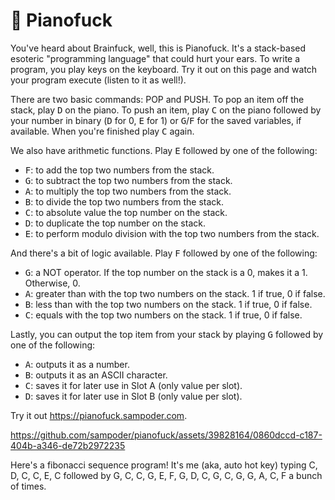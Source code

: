 <h1>🎹 Pianofuck</h1>
<p>
  You've heard about Brainfuck, well, this is Pianofuck. It's a stack-based esoteric "programming language" that could hurt your ears. 
  To write a program, you play keys on the keyboard. Try it out on this page and watch your program execute (listen to it as well!).
</p>
<p>
  There are two basic commands: POP and PUSH. To pop an item off the stack, play <kbd>D</kbd> on the piano. 
  To push an item, play <kbd>C</kbd> on the piano followed by your number in binary (<kbd>D</kbd> for 0, <kbd>E</kbd> for 1) or <kbd>G</kbd>/<kbd>F</kbd> for the saved variables, if available. When you're finished
  play <kbd>C</kbd> again.
</p>
<p>
  We also have arithmetic functions. Play <kbd>E</kbd> followed by one of the following:
  <ul>
    <li>
      <kbd>F</kbd>: to add the top two numbers from the stack.
    </li>
    <li>
      <kbd>G</kbd>: to subtract the top two numbers from the stack.
    </li>
    <li>
      <kbd>A</kbd>: to multiply the top two numbers from the stack.
    </li>
    <li>
      <kbd>B</kbd>: to divide the top two numbers from the stack.
    </li>
    <li>
      <kbd>C</kbd>: to absolute value the top number on the stack.
    </li>
    <li>
      <kbd>D</kbd>: to duplicate the top number on the stack.
    </li>
    <li>
      <kbd>E</kbd>: to perform modulo division with the top two numbers from the stack.
    </li>
  </ul>
</p>
<p>
  And there's a bit of logic available. Play <kbd>F</kbd> followed by one of the following:
  <ul>
    <li>
      <kbd>G</kbd>: a NOT operator. If the top number on the stack is a 0, makes it a 1. Otherwise, 0.
    </li>
    <li>
      <kbd>A</kbd>: greater than with the top two numbers on the stack. 1 if true, 0 if false. 
    </li>
    <li>
      <kbd>B</kbd>: less than with the top two numbers on the stack. 1 if true, 0 if false. 
    </li>
    <li>
      <kbd>C</kbd>: equals with the top two numbers on the stack. 1 if true, 0 if false. 
    </li>
  </ul>
</p>
<p>
  Lastly, you can output the top item from your stack by playing <kbd>G</kbd> followed by one of the following:
  <ul>
    <li>
      <kbd>A</kbd>: outputs it as a number.
    </li>
    <li>
      <kbd>B</kbd>: outputs it as an ASCII character. 
    </li>
    <li>
      <kbd>C</kbd>: saves it for later use in Slot A (only value per slot).
    </li>
    <li>
      <kbd>D</kbd>: saves it for later use in Slot B (only value per slot).
    </li>
  </ul>
</p>

Try it out https://pianofuck.sampoder.com.

https://github.com/sampoder/pianofuck/assets/39828164/0860dccd-c187-404b-a346-de72b2972235

Here's a fibonacci sequence program! It's me (aka, auto hot key) typing C, D, C, C, E, C followed by G, C, C, G, E, F, G, D, C, G, C, G, G, A, C, F a bunch of times.
